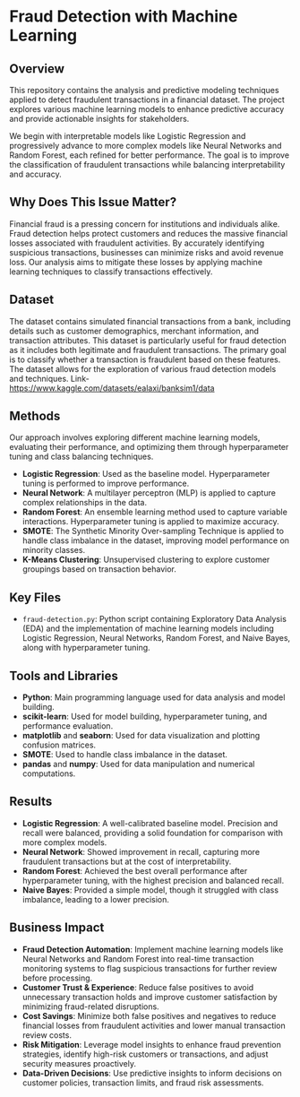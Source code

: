 
# Fraud Detection with Machine Learning

## Overview
This repository contains the analysis and predictive modeling techniques applied to detect fraudulent transactions in a financial dataset. The project explores various machine learning models to enhance predictive accuracy and provide actionable insights for stakeholders.

We begin with interpretable models like Logistic Regression and progressively advance to more complex models like Neural Networks and Random Forest, each refined for better performance. The goal is to improve the classification of fraudulent transactions while balancing interpretability and accuracy.

## Why Does This Issue Matter?
Financial fraud is a pressing concern for institutions and individuals alike. Fraud detection helps protect customers and reduces the massive financial losses associated with fraudulent activities. By accurately identifying suspicious transactions, businesses can minimize risks and avoid revenue loss. Our analysis aims to mitigate these losses by applying machine learning techniques to classify transactions effectively.

## Dataset
The dataset contains simulated financial transactions from a bank, including details such as customer demographics, merchant information, and transaction attributes. This dataset is particularly useful for fraud detection as it includes both legitimate and fraudulent transactions. The primary goal is to classify whether a transaction is fraudulent based on these features. The dataset allows for the exploration of various fraud detection models and techniques. Link- https://www.kaggle.com/datasets/ealaxi/banksim1/data

## Methods
Our approach involves exploring different machine learning models, evaluating their performance, and optimizing them through hyperparameter tuning and class balancing techniques.

- **Logistic Regression**: Used as the baseline model. Hyperparameter tuning is performed to improve performance.
- **Neural Network**: A multilayer perceptron (MLP) is applied to capture complex relationships in the data.
- **Random Forest**: An ensemble learning method used to capture variable interactions. Hyperparameter tuning is applied to maximize accuracy.
- **SMOTE**: The Synthetic Minority Over-sampling Technique is applied to handle class imbalance in the dataset, improving model performance on minority classes.
- **K-Means Clustering**: Unsupervised clustering to explore customer groupings based on transaction behavior.

## Key Files
- `fraud-detection.py`: Python script containing Exploratory Data Analysis (EDA) and the implementation of machine learning models including Logistic Regression, Neural Networks, Random Forest, and Naive Bayes, along with hyperparameter tuning.

## Tools and Libraries
- **Python**: Main programming language used for data analysis and model building.
- **scikit-learn**: Used for model building, hyperparameter tuning, and performance evaluation.
- **matplotlib** and **seaborn**: Used for data visualization and plotting confusion matrices.
- **SMOTE**: Used to handle class imbalance in the dataset.
- **pandas** and **numpy**: Used for data manipulation and numerical computations.

## Results
- **Logistic Regression**: A well-calibrated baseline model. Precision and recall were balanced, providing a solid foundation for comparison with more complex models.
- **Neural Network**: Showed improvement in recall, capturing more fraudulent transactions but at the cost of interpretability.
- **Random Forest**: Achieved the best overall performance after hyperparameter tuning, with the highest precision and balanced recall.
- **Naive Bayes**: Provided a simple model, though it struggled with class imbalance, leading to a lower precision.

## Business Impact
- **Fraud Detection Automation**: Implement machine learning models like Neural Networks and Random Forest into real-time transaction monitoring systems to flag suspicious transactions for further review before processing.
- **Customer Trust & Experience**: Reduce false positives to avoid unnecessary transaction holds and improve customer satisfaction by minimizing fraud-related disruptions.
- **Cost Savings**: Minimize both false positives and negatives to reduce financial losses from fraudulent activities and lower manual transaction review costs.
- **Risk Mitigation**: Leverage model insights to enhance fraud prevention strategies, identify high-risk customers or transactions, and adjust security measures proactively.
- **Data-Driven Decisions**: Use predictive insights to inform decisions on customer policies, transaction limits, and fraud risk assessments.
